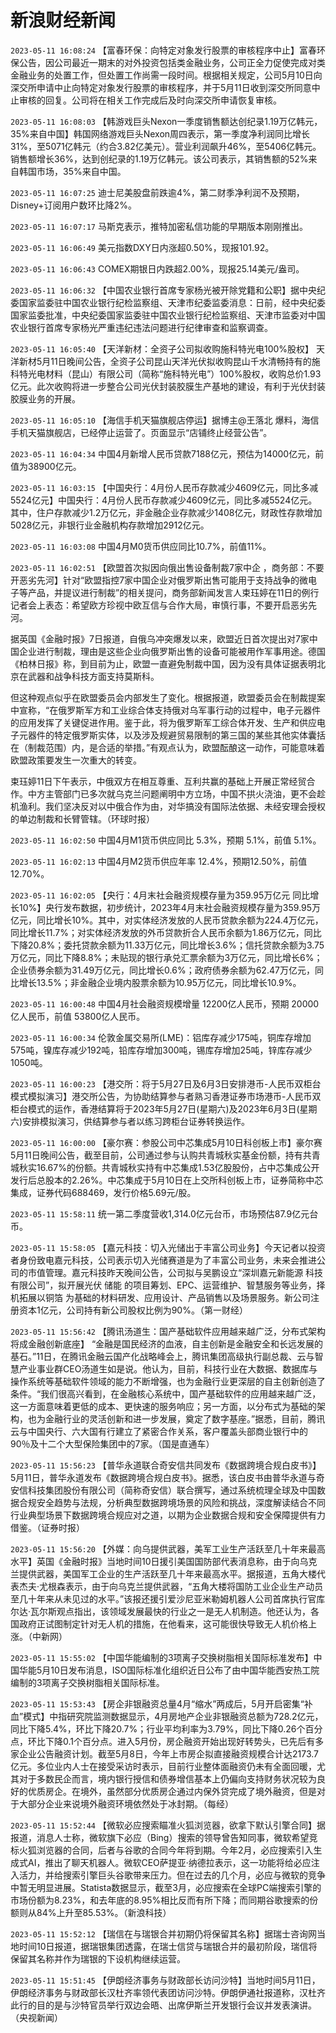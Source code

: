 # 新浪财经新闻
`2023-05-11 16:08:24` 【富春环保：向特定对象发行股票的审核程序中止】富春环保公告，因公司最近一期末的对外投资包括类金融业务，公司正全力促使完成对类金融业务的处置工作，但处置工作尚需一段时间。根据相关规定，公司5月10日向深交所申请中止向特定对象发行股票的审核程序，并于5月11日收到深交所同意中止审核的回复。公司将在相关工作完成后及时向深交所申请恢复审核。

`2023-05-11 16:08:03` 【韩游戏巨头Nexon一季度销售额达创纪录1.19万亿韩元，35%来自中国】韩国网络游戏巨头Nexon周四表示，第一季度净利润同比增长31%，至5071亿韩元（约合3.82亿美元）。营业利润飙升46%，至5406亿韩元。销售额增长36%，达到创纪录的1.19万亿韩元。该公司表示，其销售额的52%来自韩国市场，35%来自中国。

`2023-05-11 16:07:25` 迪士尼美股盘前跌逾4%，第二财季净利润不及预期，Disney+订阅用户数环比降2%。

`2023-05-11 16:07:17` 马斯克表示，推特加密私信功能的早期版本刚刚推出。

`2023-05-11 16:06:49` 美元指数DXY日内涨超0.50%，现报101.92。

`2023-05-11 16:06:43` COMEX期银日内跌超2.00%，现报25.14美元/盎司。

`2023-05-11 16:06:32` 【中国农业银行首席专家杨光被开除党籍和公职】据中央纪委国家监委驻中国农业银行纪检监察组、天津市纪委监委消息：日前，经中央纪委国家监委批准，中央纪委国家监委驻中国农业银行纪检监察组、天津市监委对中国农业银行首席专家杨光严重违纪违法问题进行纪律审查和监察调查。

`2023-05-11 16:05:40` 【天洋新材：全资子公司拟收购施科特光电100%股权】 天洋新材5月11日晚间公告，全资子公司昆山天洋光伏拟收购昆山千水清畅持有的施科特光电材料（昆山）有限公司（简称“施科特光电”）100%股权，收购总价1.93亿元。此次收购将进一步整合公司光伏封装胶膜生产基地的建设，有利于光伏封装胶膜业务的开展。

`2023-05-11 16:05:10` 【海信手机天猫旗舰店停运】据博主@王落北 爆料，海信手机天猫旗舰店，已经停止运营了。页面显示“店铺终止经营公告”。

`2023-05-11 16:04:34` 中国4月新增人民币贷款7188亿元，预估为14000亿元，前值为38900亿元。

`2023-05-11 16:03:15` 【中国央行：4月份人民币存款减少4609亿元，同比多减5524亿元】中国央行：4月份人民币存款减少4609亿元，同比多减5524亿元。其中，住户存款减少1.2万亿元，非金融企业存款减少1408亿元，财政性存款增加5028亿元，非银行业金融机构存款增加2912亿元。

`2023-05-11 16:03:08` 中国4月M0货币供应同比10.7%，前值11%。

`2023-05-11 16:02:51` 【欧盟首次拟因向俄出售设备制裁7家中企 ，商务部：不要开恶劣先河】针对“欧盟指控7家中国企业对俄罗斯出售可能用于支持战争的微电子等产品，并提议进行制裁”的相关提问，商务部新闻发言人束珏婷在11日的例行记者会上表态：希望欧方珍视中欧互信与合作大局，审慎行事，不要开启恶劣先河。

据英国《金融时报》7日报道，自俄乌冲突爆发以来，欧盟近日首次提出对7家中国企业进行制裁，理由是这些企业向俄罗斯出售的设备可能被用作军事用途。德国《柏林日报》称，到目前为止，欧盟一直避免制裁中国，因为没有具体证据表明北京在武器和战争科技方面支持莫斯科。

但这种观点似乎在欧盟委员会内部发生了变化。根据报道，欧盟委员会在制裁提案中宣称，“在俄罗斯军方和工业综合体支持俄对乌军事行动的过程中，电子元器件的应用发挥了关键促进作用。鉴于此，将为俄罗斯军工综合体开发、生产和供应电子元器件的特定俄罗斯实体，以及涉及规避贸易限制的第三国的某些其他实体囊括在（制裁范围）内，是合适的举措。”有观点认为，欧盟酝酿这一动作，可能意味着欧盟政策要发生一次重大的转变。

束珏婷11日下午表示，中俄双方在相互尊重、互利共赢的基础上开展正常经贸合作。中方主管部门已多次就乌克兰问题阐明中方立场，中国不拱火浇油，更不会趁机渔利。我们坚决反对以中俄合作为由，对华搞没有国际法依据、未经安理会授权的单边制裁和长臂管辖。（环球时报）

`2023-05-11 16:02:50` 中国4月M1货币供应同比 5.3%，预期 5.1%，前值 5.1%。

`2023-05-11 16:02:13` 中国4月M2货币供应年率 12.4%，预期12.50%，前值12.70%。

`2023-05-11 16:02:05` 【央行：4月末社会融资规模存量为359.95万亿元 同比增长10%】央行发布数据，初步统计，2023年4月末社会融资规模存量为359.95万亿元，同比增长10%。其中，对实体经济发放的人民币贷款余额为224.4万亿元，同比增长11.7%；对实体经济发放的外币贷款折合人民币余额为1.86万亿元，同比下降20.8%；委托贷款余额为11.33万亿元，同比增长3.6%；信托贷款余额为3.75万亿元，同比下降8.8%；未贴现的银行承兑汇票余额为3万亿元，同比增长6%；企业债券余额为31.49万亿元，同比增长0.6%；政府债券余额为62.47万亿元，同比增长13.5%；非金融企业境内股票余额为10.95万亿元，同比增长10.9%。

`2023-05-11 16:00:48` 中国4月社会融资规模增量 12200亿人民币，预期 20000亿人民币，前值 53800亿人民币。

`2023-05-11 16:00:34` 伦敦金属交易所(LME)：铝库存减少175吨，铜库存增加575吨，镍库存减少192吨，铅库存增加300吨，锡库存增加25吨，锌库存减少1050吨。

`2023-05-11 16:00:23` 【港交所：将于5月27日及6月3日安排港币-人民币双柜台模式模拟演习】港交所公告，为协助结算参与者熟习香港证券市场港币-人民币双柜台模式的运作，香港结算将于2023年5月27日(星期六)及2023年6月3日(星期六)安排模拟演习，供结算参与者以练习跨柜台证券转换运作。

`2023-05-11 16:00:00` 【豪尔赛：参股公司中芯集成5月10日科创板上市】豪尔赛5月11日晚间公告，截至目前，公司通过参与认购共青城秋实基金份额，持有共青城秋实16.67%的份额。共青城秋实持有中芯集成1.53亿股股份，占中芯集成公开发行后总股本的2.26%。中芯集成于5月10日在上交所科创板上市，证券简称中芯集成，证券代码688469，发行价格5.69元/股。

`2023-05-11 15:58:11` 统一第二季度营收1,314.0亿元台币，市场预估87.9亿元台币。

`2023-05-11 15:58:05` 【嘉元科技：切入光储出于丰富公司业务】今天记者以投资者身份致电嘉元科技，公司表示切入光储赛道是为了丰富公司业务，未来会推进公司的市值管理。嘉元科技昨天晚间公告，公司拟与吴鹏设立“深圳嘉元新能源 科技有限公司”，拟开展光伏 储能 的项目筹划、EPC、运营维护、智慧服务等业务，择机拓展以铜箔 为基础的材料研发、应用设计、产品销售以及场景服务。新公司注册资本1亿元，公司持有新公司股权比例为90%。（第一财经）

`2023-05-11 15:56:42` 【腾讯汤道生：国产基础软件应用越来越广泛，分布式架构将成金融创新底座】 “金融是国民经济的血液，自主创新是金融安全和长远发展的基石。”11日，在腾讯金融云国产化战略峰会上，腾讯集团高级执行副总裁、云与智慧产业事业群CEO汤道生如是说。他认为，目前，科技行业在大数据、数据库与操作系统等基础软件领域的能力不断增强，也为金融行业更深层的自主创新创造了条件。“我们很高兴看到，在金融核心系统中，国产基础软件的应用越来越广泛，这一方面意味着更低的成本、更快速的服务响应；另一方面，以分布式为基础的架构，也为金融行业的灵活创新和进一步发展，奠定了数字基座。”据悉，目前，腾讯云与中国央行、六大国有行建立了紧密合作关系，客户覆盖头部商业银行中的90％及十二个大型保险集团中的7家。（国是直通车）

`2023-05-11 15:56:23` 【普华永道联合奇安信共同发布《数据跨境合规白皮书》】5月11日，普华永道发布《数据跨境合规白皮书》。据悉，该白皮书由普华永道与奇安信科技集团股份有限公司（简称奇安信）联合撰写，通过系统梳理全球及中国数据合规安全趋势与法规，分析典型数据跨境场景的风险和挑战，深度解读结合不同行业典型场景下数据跨境合规应对之道，以期为企业数据合规和安全保障提供有力借鉴。（证券时报）

`2023-05-11 15:56:20` 【外媒：向乌提供武器，美军工业生产活跃至几十年来最高水平】英国《金融时报》当地时间10日援引美国国防部代表消息称，由于向乌克兰提供武器，美国军工企业的生产活跃至几十年来最高水平。据报道，五角大楼代表杰夫·尤根森表示，由于向乌克兰提供武器，“五角大楼将国防工业企业生产动员至几十年来从未见过的水平。”该报还援引爱沙尼亚米勒姆机器人公司首席执行官库尔达·瓦尔斯观点指出，该领域发展最快的行业之一是无人机制造。他还认为，各国政府正试图制定针对无人机的措施，在他看来，这可能很快导致无人机价格上涨。（中新网）

`2023-05-11 15:55:02` 【中国华能编制的3项离子交换树脂相关国际标准发布】中国华能5月10日发布消息，ISO国际标准化组织近日公布了由中国华能西安热工院编制的3项离子交换树脂相关国际标准。

`2023-05-11 15:53:43` 【房企非银融资总量4月“缩水”两成后，5月开启密集“补血”模式】中指研究院监测数据显示，4月房地产企业非银融资总额为728.2亿元，同比下降5.4%，环比下降20.7%；行业平均利率为3.79%，同比下降0.26个百分点，环比下降0.1个百分点。进入5月份，房企融资开始出现好转势头，已先后有多家企业公告融资计划。截至5月8日，今年上市房企拟直接融资规模合计达2173.7亿元。多位业内人士在接受采访时表示，目前行业整体面融资仍未有全面回暖，尤其对于多数民企而言，境内银行授信和债券增信基本上仍偏向支持财务状况较为良好的优质房企。在境外，虽然部分优质房企通过内保外贷完成了境外融资，但是对于大部分企业来说境外融资环境依然处于冰封期。（每经）

`2023-05-11 15:52:44` 【微软必应搜索瞄准火狐浏览器，欲拿下默认引擎合同】据报道，消息人士称，微软旗下必应（Bing）搜索的领导曾告知同事，微软希望竞标火狐浏览器的合同，后者与谷歌的合同今年将到期。今年2月，必应搜索引入生成式AI，推出了聊天机器人。微软CEO萨提亚·纳德拉表示，这一功能将给必应注入活力，并给搜索引擎巨头谷歌带来压力。但在过去的几个月，必应与微软的竞争中暂无明显进展。Statista数据显示，截至3月，必应搜索在全球PC端搜索引擎的市场份额为8.23%，和去年底的8.95%相比反而有所下降；而同期谷歌搜索的份额则从84%上升至85.53%。（新浪科技）

`2023-05-11 15:52:12` 【瑞信在与瑞银合并初期仍将保留其名称】据瑞士咨询网当地时间10日报道，据瑞银集团透露，在瑞士信贷与瑞银合并的最初阶段，瑞信将保留其名称并作为瑞银的下设机构继续运营。

`2023-05-11 15:51:45` 【伊朗经济事务与财政部长访问沙特】当地时间5月11日，伊朗经济事务与财政部长汉杜齐率领代表团访问沙特。伊朗伊通社报道称，汉杜齐此行的目的是与沙特官员举行双边会晤、出席伊斯兰开发银行会议并发表演讲。（央视新闻）

